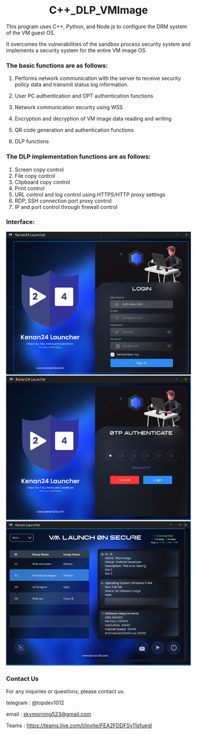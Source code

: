 # 

<div align="center">
   <h1>C++_DLP_VMImage</h1>
</div>



This program uses C++, Python, and Node.js to configure the DRM system of the VM guest OS.

It overcomes the vulnerabilities of the sandbox process security system and implements a security system for the entire VM image OS.

### The basic functions are as follows:

1. Performs network communication with the server to receive security policy data and transmit status log information.

2. User PC authentication and OPT authentication functions

3. Network communication security using WSS

4. Encryption and decryption of VM image data reading and writing

5. QR code generation and authentication functions

6. DLP functions

   

### The DLP implementation functions are as follows:

1. Screen copy control
2. File copy control
3. Clipboard copy control
4. Print control
5. URL control and log control using HTTPS/HTTP proxy settings
6. RDP, SSH connection port proxy control
7. IP and port control through firewall control





### Interface:



<div align="center">
   <img src=https://github.com/LucaIT523/C_DLP_VMImage/blob/main/images/1.png>
</div>









<div align="center">
   <img src=https://github.com/LucaIT523/C_DLP_VMImage/blob/main/images/2.png>
</div>









<div align="center">
   <img src=https://github.com/LucaIT523/C_DLP_VMImage/blob/main/images/3.png>
</div>





### **Contact Us**

For any inquiries or questions, please contact us.

telegram : @topdev1012

email :  skymorning523@gmail.com

Teams :  https://teams.live.com/l/invite/FEA2FDDFSy11sfuegI